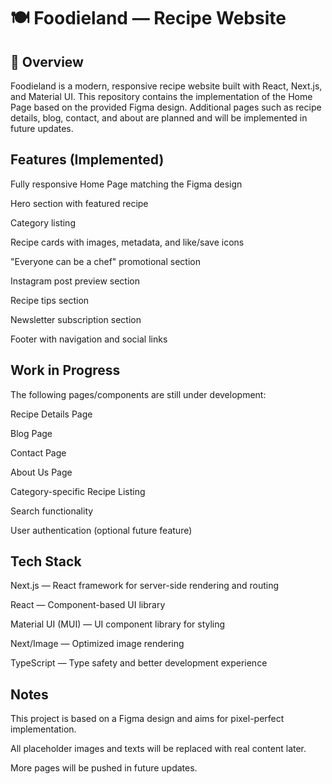 # 🍽 Foodieland — Recipe Website
## 📌 Overview
Foodieland is a modern, responsive recipe website built with React, Next.js, and Material UI.
This repository contains the implementation of the Home Page based on the provided Figma design.
Additional pages such as recipe details, blog, contact, and about are planned and will be implemented in future updates.

## Features (Implemented)
Fully responsive Home Page matching the Figma design

Hero section with featured recipe

Category listing

Recipe cards with images, metadata, and like/save icons

"Everyone can be a chef" promotional section

Instagram post preview section

Recipe tips section

Newsletter subscription section

Footer with navigation and social links

## Work in Progress
The following pages/components are still under development:

Recipe Details Page

Blog Page

Contact Page

About Us Page

Category-specific Recipe Listing

Search functionality

User authentication (optional future feature)

## Tech Stack
Next.js — React framework for server-side rendering and routing

React — Component-based UI library

Material UI (MUI) — UI component library for styling

Next/Image — Optimized image rendering

TypeScript — Type safety and better development experience

## Notes
This project is based on a Figma design and aims for pixel-perfect implementation.

All placeholder images and texts will be replaced with real content later.

More pages will be pushed in future updates.

